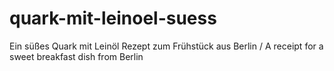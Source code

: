 # quark-mit-leinoel-suess
Ein süßes Quark mit Leinöl Rezept zum Frühstück aus Berlin / A receipt for a sweet breakfast dish from Berlin
